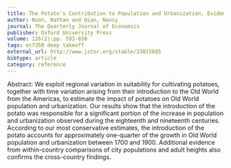 ```yaml
---
title: The Potato's Contribution to Population and Urbanization, Evidence from a Historical Experiment
author: Nunn, Nathan and Qian, Nancy
journal: The Quarterly Journal of Economics
publisher: Oxford University Press
volume: 126(2):pp. 593-650
tags: ec7350 deep takeoff
external_url: http://www.jstor.org/stable/23015685
bibtype: article
category: reference
---
```

Abstract: We exploit regional variation in suitability for cultivating potatoes, together with time variation arising from their introduction to the Old World from the Americas, to estimate the impact of potatoes on Old World population and urbanization. Our results show that the introduction of the potato was responsible for a significant portion of the increase in population and urbanization observed during the eighteenth and nineteenth centuries. According to our most conservative estimates, the introduction of the potato accounts for approximately one-quarter of the growth in Old World population and urbanization between 1700 and 1900. Additional evidence from within-country comparisons of city populations and adult heights also confirms the cross-country findings.
